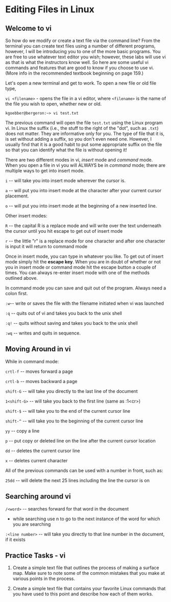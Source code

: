 # Editing Files in Linux

## Welcome to vi

So how do we modify or create a text file via the command line? From the
terminal you can create text files using a number of different programs,
however, I will be introducing you to one of the more basic programs.
You are free to use whatever text editor you wish; however, these labs
will use vi as that is what the instructors know well. So here are some
useful vi commands and features that are good to know if you choose to
use vi. (More info in the recommended textbook beginning on page 159.)

Let's open a new terminal and get to work. To open a new file or old
file type,

`vi <filename>` - opens the file in a vi editor, where `<filename>` is
the name of the file you wish to open, whether new or old.

`kgoebber@bergeron:~> vi test.txt`

The previous command will open the file `test.txt` using the Linux program
vi. In Linux the suffix (i.e., the stuff to the right of the "dot", such
as `.txt`) does not matter. They are informative only for you. The type of
file that it is, is set without adding a suffix, so you don't even need
one. However, I usually find that it is a good habit to put some
appropriate suffix on the file so that you can identify what the file is
without opening it!

There are two different modes in vi, *insert* mode and *command* mode.
When you open a file in vi you will ALWAYS be in *command* mode; there
are multiple ways to get into insert mode.

`i` -- will take you into insert mode wherever the cursor is.

`a` -- will put you into insert mode at the character after your current
  cursor placement.

`o` -- will put you into insert mode at the beginning of a new inserted
  line.

Other insert modes:

`R` -- the capital R is a replace mode and will write over the text
  underneath the cursor until you hit escape to get out of insert mode

`r` -- the little "r" is a replace mode for one character and after one
  character is input it will return to command mode

Once in insert mode, you can type in whatever you like. To get out of
insert mode simply hit the **escape key**. When you are in doubt of
whether or not you in insert mode or command mode hit the escape button
a couple of times. You can always re-enter insert mode with one of the
methods outlined above.

In command mode you can save and quit out of the program. Always need a
colon first.

`:w`-- write or saves the file with the filename initiated when vi was
launched

`:q` -- quits out of vi and takes you back to the unix shell

`:q!` -- quits without saving and takes you back to the unix shell

`:wq` -- writes and quits in sequence.

## Moving Around in vi

While in command mode:

`crtl-f` -- moves forward a page

`crtl-b` -- moves backward a page

`shift-G` -- will take you directly to the last line of the document

`1<shift-G>` -- will take you back to the first line (same as :1\<cr\>)

`shift-$` ­-- will take you to the end of the current cursor line

`shift-^` -- will take you to the beginning of the current cursor line

`yy` -- copy a line

`p` -- put copy or deleted line on the line after the current cursor
  location

`dd` -- deletes the current cursor line

`x` -- deletes current character

All of the previous commands can be used with a number in front, such as:

`25dd` -- will delete the next 25 lines including the line the cursor is on

## Searching around vi

`/<word>` -- searches forward for that word in the document

  * while searching use n to go to the next instance of the word for
  which you are searching

`:<line number>` -- will take you directly to that line number in the
document, if it exists

## Practice Tasks - vi

1.  Create a simple text file that outlines the process of making a
    surface map. Make sure to note some of the common mistakes that you
    make at various points in the process.

2.  Create a simple text file that contains your favorite Linux commands
    that you have used to this point and describe how each of them
    works.